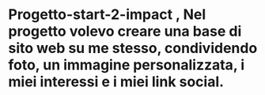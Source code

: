 # Progetto-start-2-impact , Nel progetto volevo creare una base di sito web su me stesso, condividendo foto, un immagine personalizzata, i miei interessi e i miei link social.
